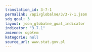 ```yaml
---
translation_id: 3-7-1
permalink: /api/globalne/3/3-7-1.json
sdg_goal: 3
layout: json_globalne_goal_indicator
indicator: "3.7.1"
zmienne: ogółem
kategorie: null
source_url: www.stat.gov.pl
---
```

